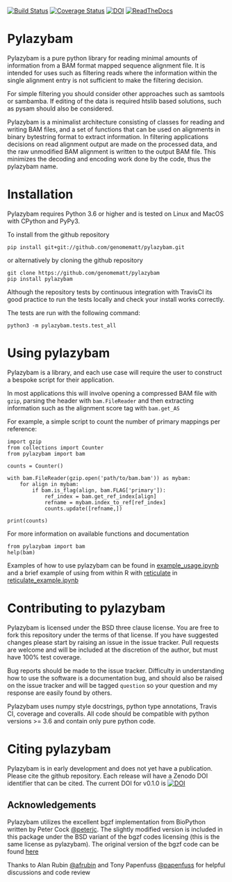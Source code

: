 [![Build Status](https://travis-ci.org/genomematt/pylazybam.svg?branch=master)](https://travis-ci.org/genomematt/pylazybam)
[![Coverage Status](https://coveralls.io/repos/genomematt/pylazybam/badge.svg)](https://coveralls.io/r/genomematt/pylazybam)
[![DOI](https://zenodo.org/badge/189527217.svg)](https://zenodo.org/badge/latestdoi/189527217)
[![ReadTheDocs](https://pylazybam.readthedocs.io/en/latest/?badge=latest)](https://pylazybam.readthedocs.io/en/latest/)

Pylazybam
=========

Pylazybam is a pure python library for reading minimal amounts of information from a BAM format mapped sequence
alignment file. It is intended for uses such as filtering reads where the information within the single alignment entry 
is not sufficient to make the filtering decision.

For simple filtering you should consider other approaches such as samtools or sambamba. If editing of the data is
required htslib based solutions, such as pysam should also be considered.

Pylazybam is a minimalist architecture consisting of classes for reading and writing BAM files, and a set of functions 
that can be used on alignments in binary bytestring format to extract information. In filtering applications decisions 
on read alignment output are made on the processed data, and the raw unmodified BAM alignment is written to the output 
BAM file. This minimizes the decoding and encoding work done by the code, thus the pylazybam name. 

Installation
============
Pylazybam requires Python 3.6 or higher and is tested on Linux and MacOS with CPython and PyPy3.

<!-- Installing from the Python Package Index with pip is the easiest option:

    pip3 install pylazybam
-->    
To install from the github repository

    pip install git+git://github.com/genomematt/pylazybam.git

or alternatively by cloning the github repository

    git clone https://github.com/genomematt/pylazybam
    pip install pylazybam
	
Although the repository tests by continuous integration with TravisCI its good practice to run the tests locally and 
check your install works correctly.

The tests are run with the following command:

    python3 -m pylazybam.tests.test_all

Using pylazybam
===============

Pylazybam is a library, and each use case will require the user to construct a bespoke script for their application.

In most applications this will involve opening a compressed BAM file with `gzip`, parsing the header with 
`bam.FileReader` and then extracting information such as the alignment score tag with `bam.get_AS`

For example, a simple script to count the number of primary mappings per reference:

    import gzip
    from collections import Counter
    from pylazybam import bam
    
    counts = Counter()
    
    with bam.FileReader(gzip.open('path/to/bam.bam')) as mybam:    
        for align in mybam:
            if bam.is_flag(align, bam.FLAG['primary']):
                ref_index = bam.get_ref_index[align]
                refname = mybam.index_to_ref[ref_index]
                counts.update([refname,])
    
    print(counts)
    
For more information on available functions and documentation

    from pylazybam import bam
    help(bam)
 
Examples of how to use pylazybam can be found in [example_usage.ipynb](example_usage.ipynb) and a brief example of using
from within R with [reticulate](https://rstudio.github.io/reticulate/) in [reticulate_example.ipynb](reticulate_example.ipynb)

Contributing to pylazybam
=========================
Pylazybam is licensed under the BSD three clause license.  You are free to fork this repository under the terms of that
 license.  If you have suggested changes please start by raising an issue in the issue tracker.  Pull requests are 
welcome and will be included at the discretion of the author, but must have 100% test coverage.

Bug reports should be made to the issue tracker.  Difficulty in understanding how to use the software is a documentation
 bug, and should also be raised on the issue tracker and will be tagged `question` so your question and my response are 
easily found by others.

Pylazybam uses numpy style docstrings, python type annotations, Travis CI, coverage and coveralls. All code should be
compatible with python versions >= 3.6 and contain only pure python code.


Citing pylazybam
================

Pylazybam is in early development and does not yet have a publication. Please cite the github repository.
Each release will have a Zenodo DOI identifier that can be cited. The current DOI for v0.1.0 is [![DOI](https://zenodo.org/badge/189527217.svg)](https://zenodo.org/badge/latestdoi/189527217)

Acknowledgements
----------------
Pylazybam utilizes the excellent bgzf implementation from BioPython written by Peter Cock [@peterjc](https://github.com/peterjc). The slightly modified version is included in this package under the BSD variant of the bgzf codes licensing (this is the same license as pylazybam). The original version of the bgzf code can be found [here](https://github.com/biopython/biopython/blob/master/Bio/bgzf.py)

Thanks to Alan Rubin [@afrubin](https://github.com/afrubin) and Tony Papenfuss [@papenfuss](https://github.com/papenfuss) for helpful discussions and code review
